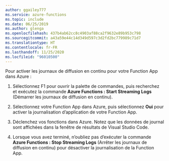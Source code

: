 ```yaml
---
author: ggailey777
ms.service: azure-functions
ms.topic: include
ms.date: 06/25/2019
ms.author: glenga
ms.openlocfilehash: 437b4ab62cc8c4903af88ca2f9632e89b953c798
ms.sourcegitcommit: a43a59e44c14d349d597c3d2fd2bc779989c71d7
ms.translationtype: HT
ms.contentlocale: fr-FR
ms.lasthandoff: 11/25/2020
ms.locfileid: "96010500"
---
```

Pour activer les journaux de diffusion en continu pour votre Function App dans Azure :

1. Sélectionnez F1 pour ouvrir la palette de commandes, puis recherchez et exécutez la commande **Azure Functions : Start Streaming Logs** (Démarrer les journaux de diffusion en continu).

1. Sélectionnez votre Function App dans Azure, puis sélectionnez **Oui** pour activer la journalisation d’application de votre Function App.

1. Déclenchez vos fonctions dans Azure. Notez que les données de journal sont affichées dans la fenêtre de résultats de Visual Studio Code.

1. Lorsque vous avez terminé, n’oubliez pas d’exécuter la commande **Azure Functions : Stop Streaming Logs** (Arrêter les journaux de diffusion en continu) pour désactiver la journalisation de la Function App.